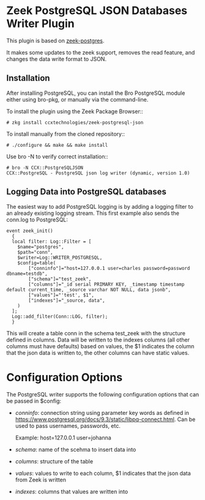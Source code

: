 Zeek PostgreSQL JSON Databases Writer Plugin
============================================

This plugin is based on [zeek-postgres](https://github.com/0xxon/zeek-postgresql).

It makes some updates to the zeek support, removes the read feature, and changes
the data write format to JSON.

Installation
------------

After installing PostgreSQL, you can install the Bro PostgreSQL module
either using bro-pkg, or manually via the command-line.

To install the plugin using the Zeek Package Browser::

```console
# zkg install ccxtechnologies/zeek-postgresql-json
```

To install manually from the cloned repository::

```console
# ./configure && make && make install
```

Use bro -N to verify correct installation::

```console
# bro -N CCX::PostgreSQLJSON
CCX::PostgreSQL - PostgreSQL json log writer (dynamic, version 1.0)
```

Logging Data into PostgreSQL databases
--------------------------------------

The easiest way to add PostgreSQL logging is by adding a logging filter to an
already existing logging stream. This first example also sends the conn.log
to PostgreSQL:

```zeek
event zeek_init()
  {
  local filter: Log::Filter = [
  	$name="postgres",
	$path="conn",
	$writer=Log::WRITER_POSTGRESQL,
	$config=table(
		["conninfo"]="host=127.0.0.1 user=charles password=password dbname=testdb",
		["schema"]="test_zeek",
		["columns"]="_id serial PRIMARY KEY, _timestamp timestamp default current_time, _source varchar NOT NULL, data jsonb",
		["values"]="'test', $1",
		["indexes"]="_source, data",
	)
  ];
  Log::add_filter(Conn::LOG, filter);
  }
```

This will create a table conn in the schema test_zeek with the structure defined in columns.
Data will be written to the indexes columns (all other columns must have defaults) based on
values, the $1 indicates the column that the json data is written to, the other columns can
have static values.


Configuration Options
=====================

The PostgreSQL writer supports the following configuration options that can be
passed in $config:

- *conninfo*: connection string using parameter key words as defined in
  https://www.postgresql.org/docs/9.3/static/libpq-connect.html. Can be used
  to pass usernames, passwords, etc.

  Example: host=127.0.0.1 user=johanna

- *schema*: name of the scehma to insert data into

- *columns*: structure of the table

- *values*: values to write to each column, $1 indicates that the json data from Zeek is written

- *indexes*: columns that values are written into
